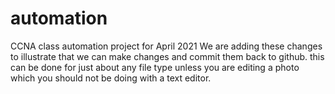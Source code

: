 # automation
CCNA class automation project for April 2021
We are adding these changes to illustrate that we can make changes 
and commit them back to github. 
this can be done for just about any file type unless you are editing a photo
which you should not be doing with a text editor. 
